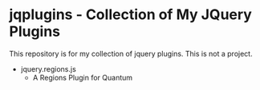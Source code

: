 jqplugins - Collection of My JQuery Plugins
=========
This repository is for my collection of jquery plugins. This is not a project.

* jquery.regions.js
  * A Regions Plugin for Quantum 
